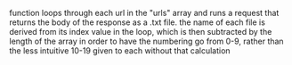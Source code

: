 function loops through each url in the "urls" array and runs a request that returns the body of the response as a .txt file. the name of each file is derived from its index value in the loop, which is then subtracted by the length of the array in order to have the numbering go from 0-9, rather than the less intuitive 10-19 given to each without that calculation 
